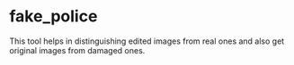 # fake_police
This tool helps in distinguishing edited images from real ones and also get original images from damaged ones.
